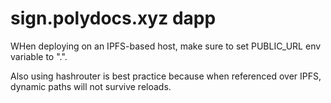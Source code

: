 # sign.polydocs.xyz dapp

WHen deploying on an IPFS-based host, make sure to set PUBLIC_URL env variable to ".". 

Also using hashrouter is best practice because when referenced over IPFS, dynamic paths will not survive reloads. 